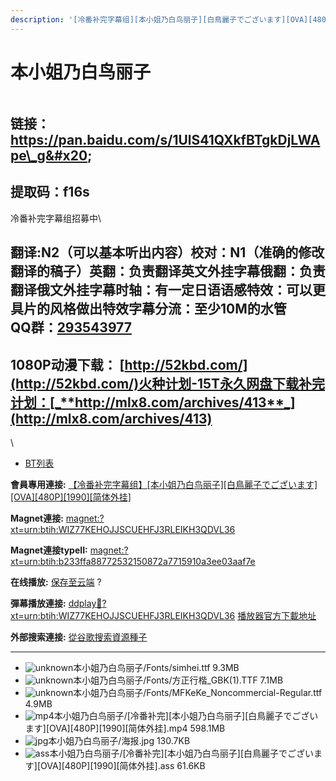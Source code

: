 ```yaml
---
description: '[冷番补完字幕组][本小姐乃白鸟丽子][白鳥麗子でございます][OVA][480P][1990][简体外挂]'
---
```


# 本小姐乃白鸟丽子



<figure><img src="https://s2.ax1x.com/2019/08/24/m6NLQJ.jpg" alt=""><figcaption></figcaption></figure>

## 链接：https://pan.baidu.com/s/1UlS41QXkfBTgkDjLWApe\_g&#x20;

## 提取码：f16s

&#x20;

&#x20;

冷番补完字幕组招募中\



## &#x20;

翻译:N2（可以基本听出内容）**校对：N1（准确的修改翻译的稿子）英翻：负责翻译英文外挂字幕俄翻：负责翻译俄文外挂字幕时轴：有一定日语语感特效：可以更具片的风格做出特效字幕分流：至少10M的水管**\
**QQ群：**[**293543977**](https://jq.qq.com/?_wv=1027\&k=46bJVff)&#x20;
---------------------------------------------------------------------

## &#x20;

&#x20;

## &#x20;

## 1080P动漫下载： [http://52kbd.com/](http://52kbd.com/)火种计划-15T永久网盘下载补完计划：[_**http://mlx8.com/archives/413**_](http://mlx8.com/archives/413)

\


* [BT列表](https://share.dmhy.org/topics/view/523280_OVA_480P_1990.html#tabs-1)

**會員專用連接:** [【冷番补完字幕组】\[本小姐乃白鸟丽子\]\[白鳥麗子でございます\]\[OVA\]\[480P\]\[1990\]\[简体外挂\]](https://dl.dmhy.org/2019/08/24/b233ffa88772532150872a7715910a3ee03aaf7e.torrent)

**Magnet連接:** [magnet:?xt=urn:btih:WIZ77KEHOJJSCUEHFJ3RLEIKH3QDVL36](https://magnet/?xt=urn:btih:WIZ77KEHOJJSCUEHFJ3RLEIKH3QDVL36\&dn=\&tr=http%3A%2F%2F104.238.198.186%3A8000%2Fannounce\&tr=udp%3A%2F%2F104.238.198.186%3A8000%2Fannounce\&tr=http%3A%2F%2Ftracker.openbittorrent.com%3A80%2Fannounce\&tr=udp%3A%2F%2Ftracker3.itzmx.com%3A6961%2Fannounce\&tr=http%3A%2F%2Ftracker4.itzmx.com%3A2710%2Fannounce\&tr=http%3A%2F%2Ftracker.publicbt.com%3A80%2Fannounce\&tr=http%3A%2F%2Ftracker.prq.to%2Fannounce\&tr=http%3A%2F%2Fopen.acgtracker.com%3A1096%2Fannounce\&tr=https%3A%2F%2Ft-115.rhcloud.com%2Fonly_for_ylbud\&tr=http%3A%2F%2Ftracker1.itzmx.com%3A8080%2Fannounce\&tr=http%3A%2F%2Ftracker2.itzmx.com%3A6961%2Fannounce\&tr=udp%3A%2F%2Ftracker1.itzmx.com%3A8080%2Fannounce\&tr=udp%3A%2F%2Ftracker2.itzmx.com%3A6961%2Fannounce\&tr=udp%3A%2F%2Ftracker3.itzmx.com%3A6961%2Fannounce\&tr=udp%3A%2F%2Ftracker4.itzmx.com%3A2710%2Fannounce\&tr=http%3A%2F%2F121.14.98.151%3A9090%2Fannounce)

**Magnet連接typeII:** [magnet:?xt=urn:btih:b233ffa88772532150872a7715910a3ee03aaf7e](https://magnet/?xt=urn:btih:b233ffa88772532150872a7715910a3ee03aaf7e)

**在线播放:** [保存至云端](https://mypikpak.com/drive/url-checker?url=magnet:?xt=urn:btih:b233ffa88772532150872a7715910a3ee03aaf7e) ?

**彈幕播放連接:** [ddplay:magnet:?xt=urn:btih:WIZ77KEHOJJSCUEHFJ3RLEIKH3QDVL36](ddplay:magnet:?xt=urn:btih:WIZ77KEHOJJSCUEHFJ3RLEIKH3QDVL36\&dn=\&tr=http%3A%2F%2F104.238.198.186%3A8000%2Fannounce\&tr=udp%3A%2F%2F104.238.198.186%3A8000%2Fannounce\&tr=http%3A%2F%2Ftracker.openbittorrent.com%3A80%2Fannounce\&tr=udp%3A%2F%2Ftracker3.itzmx.com%3A6961%2Fannounce\&tr=http%3A%2F%2Ftracker4.itzmx.com%3A2710%2Fannounce\&tr=http%3A%2F%2Ftracker.publicbt.com%3A80%2Fannounce\&tr=http%3A%2F%2Ftracker.prq.to%2Fannounce\&tr=http%3A%2F%2Fopen.acgtracker.com%3A1096%2Fannounce\&tr=https%3A%2F%2Ft-115.rhcloud.com%2Fonly_for_ylbud\&tr=http%3A%2F%2Ftracker1.itzmx.com%3A8080%2Fannounce\&tr=http%3A%2F%2Ftracker2.itzmx.com%3A6961%2Fannounce\&tr=udp%3A%2F%2Ftracker1.itzmx.com%3A8080%2Fannounce\&tr=udp%3A%2F%2Ftracker2.itzmx.com%3A6961%2Fannounce\&tr=udp%3A%2F%2Ftracker3.itzmx.com%3A6961%2Fannounce\&tr=udp%3A%2F%2Ftracker4.itzmx.com%3A2710%2Fannounce\&tr=http%3A%2F%2F121.14.98.151%3A9090%2Fannounce) [播放器官方下載地址](http://www.dandanplay.com/?from=dmhy)

**外部搜索連接:** [從谷歌搜索資源種子](https://www.google.com/search?oe=utf-8\&q=b233ffa88772532150872a7715910a3ee03aaf7e)

***

* ![unknown](https://share.dmhy.org/images/icon/unknown.gif)本小姐乃白鸟丽子/Fonts/simhei.ttf 9.3MB
* ![unknown](https://share.dmhy.org/images/icon/unknown.gif)本小姐乃白鸟丽子/Fonts/方正行楷\_GBK(1).TTF 7.1MB
* ![unknown](https://share.dmhy.org/images/icon/unknown.gif)本小姐乃白鸟丽子/Fonts/MFKeKe\_Noncommercial-Regular.ttf 4.9MB
* ![mp4](https://share.dmhy.org/images/icon/mp4.gif)本小姐乃白鸟丽子/\[冷番补完]\[本小姐乃白鸟丽子]\[白鳥麗子でございます]\[OVA]\[480P]\[1990]\[简体外挂].mp4 598.1MB
* ![jpg](https://share.dmhy.org/images/icon/jpg.gif)本小姐乃白鸟丽子/海报.jpg 130.7KB
* ![ass](https://share.dmhy.org/images/icon/ass.gif)本小姐乃白鸟丽子/\[冷番补完]\[本小姐乃白鸟丽子]\[白鳥麗子でございます]\[OVA]\[480P]\[1990]\[简体外挂].ass 61.6KB
